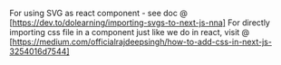 For using SVG as react component - see doc @ [https://dev.to/dolearning/importing-svgs-to-next-js-nna]
For directly importing css file in a component just like we do in react, visit @ [https://medium.com/officialrajdeepsingh/how-to-add-css-in-next-js-3254016d7544] 